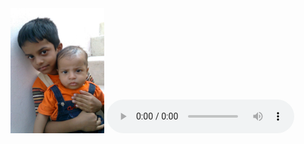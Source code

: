 ﻿
<html>
<head>
<tittle></tittle>
</head>
<body>
<img src="Image0102.jpg" width=150px height=200px>
 <audio controls autoplay>
 sample: <source src="Music1.mp3" type="audio/mp3">
</audio> 
</body>
</html>